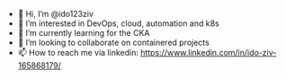 - 👋 Hi, I’m @ido123ziv
- 👀 I’m interested in DevOps, cloud, automation and k8s
- 🌱 I’m currently learning for the CKA 
- 💞️ I’m looking to collaborate on containered projects
- 📫 How to reach me via linkedin: https://www.linkedin.com/in/ido-ziv-165868179/

<!---
ido123ziv/ido123ziv is a ✨ special ✨ repository because its `README.md` (this file) appears on your GitHub profile.
You can click the Preview link to take a look at your changes.
--->
